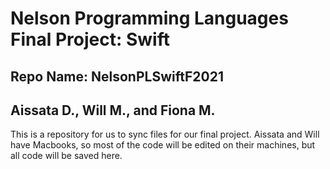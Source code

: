 # Nelson Programming Languages Final Project: Swift
## Repo Name: NelsonPLSwiftF2021
## Aissata D., Will M., and Fiona M.

This is a repository for us to sync files for our final project. Aissata and Will have Macbooks, so most of the code will be edited on their machines, but all code will be saved here.
